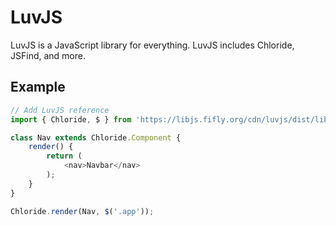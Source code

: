 # LuvJS

LuvJS is a JavaScript library for everything. LuvJS includes Chloride, JSFind, and more.

## Example

```javascript
// Add LuvJS reference
import { Chloride, $ } from 'https://libjs.fifly.org/cdn/luvjs/dist/lib.min.js';

class Nav extends Chloride.Component {
    render() {
        return (
            <nav>Navbar</nav>
        );
    }
}

Chloride.render(Nav, $('.app'));
```

